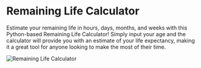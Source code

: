 # Remaining Life Calculator

Estimate your remaining life in hours, days, months, and weeks with this Python-based Remaining Life Calculator! Simply input your age and the calculator will provide you with an estimate of your life expectancy, making it a great tool for anyone looking to make the most of their time.

![Remaining Life Calculator](https://user-images.githubusercontent.com/29802859/219592827-4cca5d52-603d-444d-8822-303381ede616.png)
